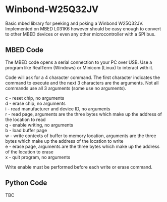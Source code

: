 # Winbond-W25Q32JV
Basic mbed library for peeking and poking a Winbond W25Q32JV. Implemented on MBED L031K6 however should be easy enough to convert to other MBED devices or even any other microcontroller with a SPI bus.

## MBED Code
The MBED code opens a serial connection to your PC over USB. Use a program like RealTerm (Windows) or Minicom (Linux) to interact with it.

Code will ask for a 4 character command. The first character indicates the command to execute and the next 3 characters are the arguments. Not all commands use all 3 arguments  (some use no arguments).

c - reset chip, no arguments  
d - erase chip, no arguments  
i - read manufacturer and device ID, no arguments  
r - read page, arguments are the three bytes which make up the address of the location to read  
q - enable writing, no arguments  
b - load buffer page  
w - write contexts of buffer to memory location, arguments are the three bytes which make up the address of the location to write  
e - erase page, arguments are the three bytes which make up the address of the location to erase  
x - quit program, no arguments  

Write enable must be performed before each write or erase command.

## Python Code
TBC
